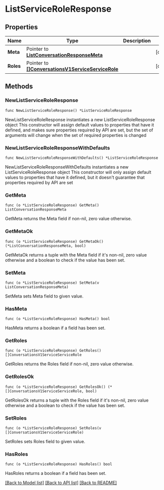 # ListServiceRoleResponse

## Properties

Name | Type | Description | Notes
------------ | ------------- | ------------- | -------------
**Meta** | Pointer to [**ListConversationResponseMeta**](ListConversationResponse_meta.md) |  | [optional] 
**Roles** | Pointer to [**[]ConversationsV1ServiceServiceRole**](ConversationsV1ServiceServiceRole.md) |  | [optional] 

## Methods

### NewListServiceRoleResponse

`func NewListServiceRoleResponse() *ListServiceRoleResponse`

NewListServiceRoleResponse instantiates a new ListServiceRoleResponse object
This constructor will assign default values to properties that have it defined,
and makes sure properties required by API are set, but the set of arguments
will change when the set of required properties is changed

### NewListServiceRoleResponseWithDefaults

`func NewListServiceRoleResponseWithDefaults() *ListServiceRoleResponse`

NewListServiceRoleResponseWithDefaults instantiates a new ListServiceRoleResponse object
This constructor will only assign default values to properties that have it defined,
but it doesn't guarantee that properties required by API are set

### GetMeta

`func (o *ListServiceRoleResponse) GetMeta() ListConversationResponseMeta`

GetMeta returns the Meta field if non-nil, zero value otherwise.

### GetMetaOk

`func (o *ListServiceRoleResponse) GetMetaOk() (*ListConversationResponseMeta, bool)`

GetMetaOk returns a tuple with the Meta field if it's non-nil, zero value otherwise
and a boolean to check if the value has been set.

### SetMeta

`func (o *ListServiceRoleResponse) SetMeta(v ListConversationResponseMeta)`

SetMeta sets Meta field to given value.

### HasMeta

`func (o *ListServiceRoleResponse) HasMeta() bool`

HasMeta returns a boolean if a field has been set.

### GetRoles

`func (o *ListServiceRoleResponse) GetRoles() []ConversationsV1ServiceServiceRole`

GetRoles returns the Roles field if non-nil, zero value otherwise.

### GetRolesOk

`func (o *ListServiceRoleResponse) GetRolesOk() (*[]ConversationsV1ServiceServiceRole, bool)`

GetRolesOk returns a tuple with the Roles field if it's non-nil, zero value otherwise
and a boolean to check if the value has been set.

### SetRoles

`func (o *ListServiceRoleResponse) SetRoles(v []ConversationsV1ServiceServiceRole)`

SetRoles sets Roles field to given value.

### HasRoles

`func (o *ListServiceRoleResponse) HasRoles() bool`

HasRoles returns a boolean if a field has been set.


[[Back to Model list]](../README.md#documentation-for-models) [[Back to API list]](../README.md#documentation-for-api-endpoints) [[Back to README]](../README.md)


